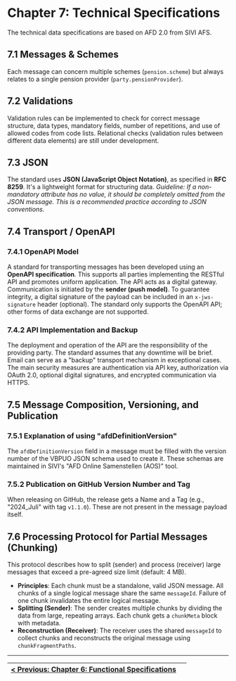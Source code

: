 # Chapter 7: Technical Specifications
The technical data specifications are based on AFD 2.0 from SIVI AFS.

## 7.1 Messages & Schemes
Each message can concern multiple schemes (`pension.scheme`) but always relates to a single pension provider (`party.pensionProvider`).

## 7.2 Validations
Validation rules can be implemented to check for correct message structure, data types, mandatory fields, number of repetitions, and use of allowed codes from code lists. Relational checks (validation rules between different data elements) are still under development.

## 7.3 JSON
The standard uses **JSON (JavaScript Object Notation)**, as specified in **RFC 8259**. It's a lightweight format for structuring data.
*Guideline: If a non-mandatory attribute has no value, it should be completely omitted from the JSON message. This is a recommended practice according to JSON conventions.*

## 7.4 Transport / OpenAPI
### 7.4.1 OpenAPI Model
A standard for transporting messages has been developed using an **OpenAPI specification**. This supports all parties implementing the RESTful API and promotes uniform application. The API acts as a digital gateway. Communication is initiated by the **sender (push model)**. To guarantee integrity, a digital signature of the payload can be included in an `x-jws-signature` header (optional). The standard only supports the OpenAPI API; other forms of data exchange are not supported.

### 7.4.2 API Implementation and Backup
The deployment and operation of the API are the responsibility of the providing party. The standard assumes that any downtime will be brief. Email can serve as a "backup" transport mechanism in exceptional cases. The main security measures are authentication via API key, authorization via OAuth 2.0, optional digital signatures, and encrypted communication via HTTPS.

## 7.5 Message Composition, Versioning, and Publication
### 7.5.1 Explanation of using "afdDefinitionVersion"
The `afdDefinitionVersion` field in a message must be filled with the version number of the VBPUO JSON schema used to create it. These schemas are maintained in SIVI's "AFD Online Samenstellen (AOS)" tool.

### 7.5.2 Publication on GitHub Version Number and Tag
When releasing on GitHub, the release gets a Name and a Tag (e.g., "2024_Juli" with tag `v1.1.0`). These are not present in the message payload itself.

## 7.6 Processing Protocol for Partial Messages (Chunking)
This protocol describes how to split (sender) and process (receiver) large messages that exceed a pre-agreed size limit (default: 4 MB).
*   **Principles**: Each chunk must be a standalone, valid JSON message. All chunks of a single logical message share the same `messageId`. Failure of one chunk invalidates the entire logical message.
*   **Splitting (Sender)**: The sender creates multiple chunks by dividing the data from large, repeating arrays. Each chunk gets a `chunkMeta` block with metadata.
*   **Reconstruction (Receiver)**: The receiver uses the shared `messageId` to collect chunks and reconstructs the original message using `chunkFragmentPaths`.

---
| <div align="left">[< Previous: Chapter 6: Functional Specifications](chapter-6-functional-specs.md)</div> | <div align="right"></div> |
|:---|---:|